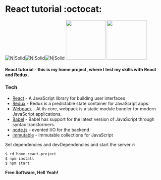 # React tutorial :octocat:

![N|Solid](https://cdn2.iconfinder.com/data/icons/designer-skills/128/code-programming-javascript-software-develop-command-language-128.png)![N|Solid](https://cdn4.iconfinder.com/data/icons/logos-3/600/React.js_logo-128.png)![N|Solid](https://cdn.iconscout.com/public/images/icon/free/png-128/gulp-company-brand-logo-328e8b9317c12a08-128x128.png)
<img src="https://raw.githubusercontent.com/reactjs/redux/master/logo/logo.png" data-canonical-src="https://raw.githubusercontent.com/reactjs/redux/master/logo/logo.png" width="128" height="128" />
<img src="https://camo.githubusercontent.com/d18f4a7a64244f703efcb322bf298dcb4ca38856/68747470733a2f2f7765627061636b2e6a732e6f72672f6173736574732f69636f6e2d7371756172652d6269672e737667" data-canonical-src="https://camo.githubusercontent.com/d18f4a7a64244f703efcb322bf298dcb4ca38856/68747470733a2f2f7765627061636b2e6a732e6f72672f6173736574732f69636f6e2d7371756172652d6269672e737667" width="128" height="128" />

#### React tutorial - this is my home project, where I test my skills with React and Redux.

### Tech
* [React](https://reactjs.org/) - A JavaScript library for building user interfaces 
* [Redux](https://redux.js.org/) - Redux is a predictable state container for JavaScript apps.
* [Webpack](https://webpack.js.org/concepts/) - At its core, webpack is a static module bundler for modern JavaScript applications.
*  [Babel](https://www.google.ru/url?sa=t&rct=j&q=&esrc=s&source=web&cd=1&ved=0ahUKEwiO5tDe_OHXAhXiKJoKHbv2D5kQFggnMAA&url=https%3A%2F%2Fbabeljs.io%2F&usg=AOvVaw0h9OdJQHZ6TcgcMH6KMOX1) - Babel has support for the latest version of JavaScript through syntax transformers.
* [node.js]() - evented I/O for the backend
* [immutable](https://facebook.github.io/immutable-js/) - Immutable collections for JavaScript


Set dependencies and devDependencies and start the server :fire:

```sh
$ cd home-react-project
$ npm install 
$ npm start
```

**Free Software, Hell Yeah!**

